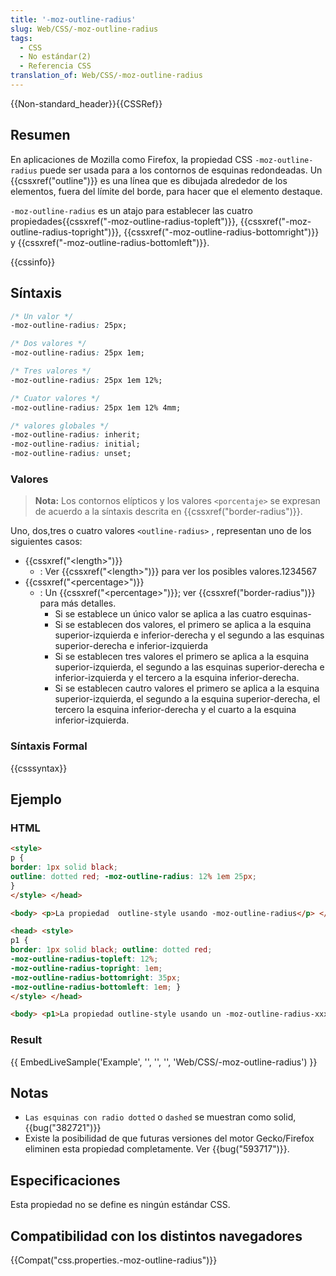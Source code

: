 ```yaml
---
title: '-moz-outline-radius'
slug: Web/CSS/-moz-outline-radius
tags:
  - CSS
  - No estándar(2)
  - Referencia CSS
translation_of: Web/CSS/-moz-outline-radius
---
```


{{Non-standard_header}}{{CSSRef}}

## Resumen

En aplicaciones de Mozilla como Firefox, la propiedad CSS `-moz-outline-radius` puede ser usada para a los contornos de esquinas redondeadas. Un {{cssxref("outline")}} es una línea que es dibujada alrededor de los elementos, fuera del límite del borde, para hacer que el elemento destaque.

`-moz-outline-radius` es un atajo para establecer las cuatro propiedades{{cssxref("-moz-outline-radius-topleft")}}, {{cssxref("-moz-outline-radius-topright")}}, {{cssxref("-moz-outline-radius-bottomright")}} y {{cssxref("-moz-outline-radius-bottomleft")}}.

{{cssinfo}}

## Síntaxis

```css
/* Un valor */
-moz-outline-radius: 25px;

/* Dos valores */
-moz-outline-radius: 25px 1em;

/* Tres valores */
-moz-outline-radius: 25px 1em 12%;

/* Cuator valores */
-moz-outline-radius: 25px 1em 12% 4mm;

/* valores globales */
-moz-outline-radius: inherit;
-moz-outline-radius: initial;
-moz-outline-radius: unset;
```

### Valores

> **Nota:** Los contornos elípticos y los valores `<porcentaje>` se expresan de acuerdo a la síntaxis descrita en {{cssxref("border-radius")}}.

Uno, dos,tres o cuatro valores `<outline-radius>` , representan uno de los siguientes casos:

- {{cssxref("&lt;length&gt;")}}
  - : Ver {{cssxref("&lt;length&gt;")}} para ver los posibles valores.1234567
- {{cssxref("&lt;percentage&gt;")}}
  - : Un {{cssxref("&lt;percentage&gt;")}}; ver {{cssxref("border-radius")}} para más detalles.
    - Si se establece un único valor se aplica a las cuatro esquinas-
    - Si se establecen dos valores, el primero se aplica a la esquina superior-izquierda e inferior-derecha y el segundo a las esquinas superior-derecha e inferior-izquierda
    - Si se establecen tres valores el primero se aplica a la esquina superior-izquierda, el segundo a las esquinas superior-derecha e inferior-izquierda y el tercero a la esquina inferior-derecha.
    - Si se establecen cautro valores el primero se aplica a la esquina superior-izquierda, el segundo a la esquina superior-derecha, el tercero la esquina inferior-derecha y el cuarto a la esquina inferior-izquierda.

### Síntaxis Formal

{{csssyntax}}

## Ejemplo

### HTML

```html
<style>
p {
border: 1px solid black;
outline: dotted red; -moz-outline-radius: 12% 1em 25px;
}
</style> </head>

<body> <p>La propiedad  outline-style usando -moz-outline-radius</p> </body>

<head> <style>
p1 {
border: 1px solid black; outline: dotted red;
-moz-outline-radius-topleft: 12%;
-moz-outline-radius-topright: 1em;
-moz-outline-radius-bottomright: 35px;
-moz-outline-radius-bottomleft: 1em; }
</style> </head>

<body> <p1>La propiedad outline-style usando un -moz-outline-radius-xxx más complicado</p1> </body>
```

### Result

{{ EmbedLiveSample('Example', '', '', '', 'Web/CSS/-moz-outline-radius') }}

## Notas

- `Las esquinas con radio dotted` o `dashed` se muestran como solid, {{bug("382721")}}
- Existe la posibilidad de que futuras versiones del motor Gecko/Firefox eliminen esta propiedad completamente. Ver {{bug("593717")}}.

## Especificaciones

Esta propiedad no se define es ningún estándar CSS.

## Compatibilidad con los distintos navegadores

{{Compat("css.properties.-moz-outline-radius")}}
